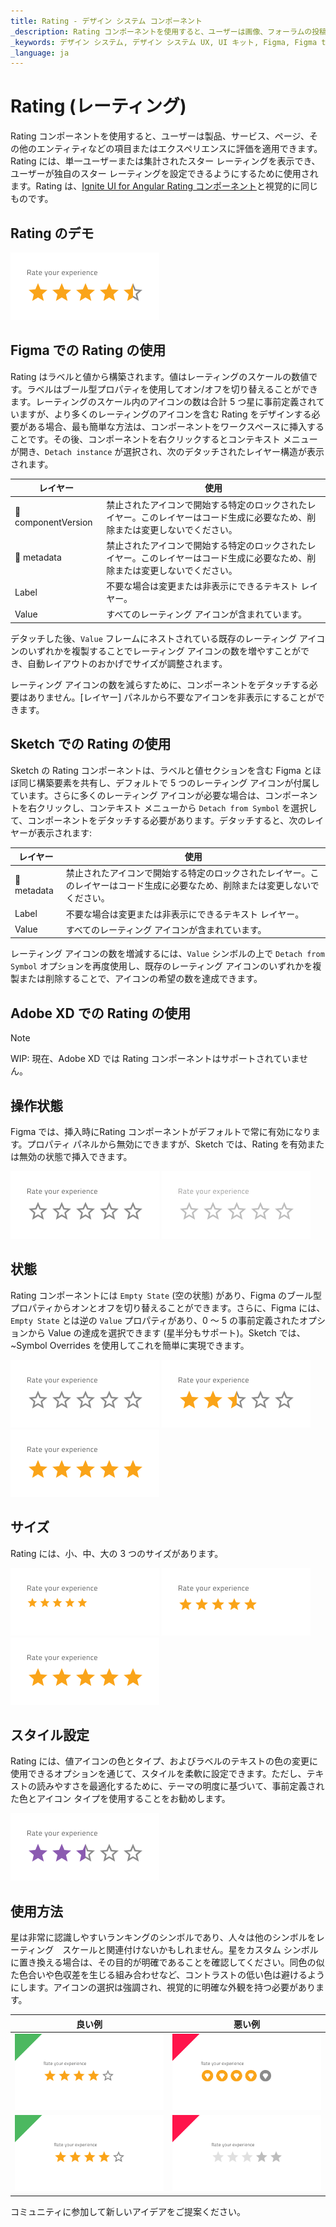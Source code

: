 ```yaml
---
title: Rating - デザイン システム コンポーネント
_description: Rating コンポーネントを使用すると、ユーザーは画像、フォーラムの投稿、マーケットプレイスで販売されているものなどの項目またはエクスペリエンスに評価を適用できます。
_keywords: デザイン システム, デザイン システム UX, UI キット, Figma, Figma to Angular, Figma からコードをエクスポート, Figma to HTML, Figma UI キット, Sketch, Ignite UI for Angular, Sketch to Angular, Angular, Angular デザイン システム, Sketch からコードをエクスポート, Angular 用のデザイン キット, Sketch HTML, Sketch to HTML, Sketch UI キット
_language: ja
---
```


# Rating (レーティング)

Rating コンポーネントを使用すると、ユーザーは製品、サービス、ページ、その他のエンティティなどの項目またはエクスペリエンスに評価を適用できます。Rating には、単一ユーザーまたは集計されたスター レーティングを表示でき、ユーザーが独自のスター レーティングを設定できるようにするために使用されます。Rating は、[Ignite UI for Angular Rating コンポーネント](https://jp.infragistics.com/products/ignite-ui-angular/angular/components/rating)と視覚的に同じものです。

## Rating のデモ

<img class="responsive-img" src="../images/rating_demo.png" srcset="../images/rating_demo@2x.png 2x" />

## Figma での Rating の使用

Rating はラベルと値から構築されます。値はレーティングのスケールの数値です。ラベルはブール型プロパティを使用してオン/オフを切り替えることができます。レーティングのスケール内のアイコンの数は合計 5 つ星に事前定義されていますが、より多くのレーティングのアイコンを含む Rating をデザインする必要がある場合、最も簡単な方法は、コンポーネントをワークスペースに挿入することです。その後、コンポーネントを右クリックするとコンテキスト メニューが開き、`Detach instance` が選択され、次のデタッチされたレイヤー構造が表示されます。

| レイヤー                        | 使用                                                                                                                                                  |
| ---------------------------- | ---------------------------------------------------------------------------------------------------------------------------------------------------- |
| 🚫 componentVersion &nbsp; | 禁止されたアイコンで開始する特定のロックされたレイヤー。このレイヤーはコード生成に必要なため、削除または変更しないでください。 |
| 🚫 metadata         | 禁止されたアイコンで開始する特定のロックされたレイヤー。このレイヤーはコード生成に必要なため、削除または変更しないでください。 |
| Label              | 不要な場合は変更または非表示にできるテキスト レイヤー。                                                                                                              |
| Value              | すべてのレーティング アイコンが含まれています。                                                                                                                 |

デタッチした後、`Value` フレームにネストされている既存のレーティング アイコンのいずれかを複製することでレーティング アイコンの数を増やすことができ、自動レイアウトのおかげでサイズが調整されます。

レーティング アイコンの数を減らすために、コンポーネントをデタッチする必要はありません。[レイヤー] パネルから不要なアイコンを非表示にすることができます。

## Sketch での Rating の使用

Sketch の Rating コンポーネントは、ラベルと値セクションを含む Figma とほぼ同じ構築要素を共有し、デフォルトで 5 つのレーティング アイコンが付属しています。さらに多くのレーティング アイコンが必要な場合は、コンポーネントを右クリックし、コンテキスト メニューから `Detach from Symbol` を選択して、コンポーネントをデタッチする必要があります。デタッチすると、次のレイヤーが表示されます:

| レイヤー                        | 使用                                                                                                                                                  |
| ---------------------------- | ---------------------------------------------------------------------------------------------------------------------------------------------------- |
| 🚫 metadata        | 禁止されたアイコンで開始する特定のロックされたレイヤー。このレイヤーはコード生成に必要なため、削除または変更しないでください。  |
| Label              | 不要な場合は変更または非表示にできるテキスト レイヤー。                                                                                                                                                      |
| Value              | すべてのレーティング アイコンが含まれています。                                                                                                                         |

レーティング アイコンの数を増減するには、`Value` シンボルの上で `Detach from Symbol` オプションを再度使用し、既存のレーティング アイコンのいずれかを複製または削除することで、アイコンの希望の数を達成できます。

## Adobe XD での Rating の使用

> [!NOTE]
> WIP: 現在、Adobe XD では Rating コンポーネントはサポートされていません。

## 操作状態

Figma では、挿入時にRating コンポーネントがデフォルトで常に有効になります。プロパティ パネルから無効にできますが、Sketch では、Rating を有効または無効の状態で挿入できます。

<img class="responsive-img" src="../images/rating_enabled_empty-state.png" srcset="../images/rating_enabled_empty-state@2x.png 2x" />
<img class="responsive-img" src="../images/rating_disabled_empty-state.png" srcset="../images/rating_disabled_empty-state@2x.png 2x" />

## 状態

Rating コンポーネントには `Empty State` (空の状態) があり、Figma のブール型プロパティからオンとオフを切り替えることができます。さらに、Figma には、`Empty State` とは逆の `Value` プロパティがあり、0 ～ 5 の事前定義されたオプションから Value の達成を選択できます (星半分もサポート)。Sketch では、~Symbol Overrides を使用してこれを簡単に実現できます。

<img class="responsive-img" src="../images/rating_enabled_empty-state.png" srcset="../images/rating_enabled_empty-state@2x.png 2x" />
<img class="responsive-img" src="../images/rating_value2.5.png" srcset="../images/rating_value2.5@2x.png 2x" />
<img class="responsive-img" src="../images/rating_value5.png" srcset="../images/rating_value5@2x.png 2x" />

## サイズ

Rating には、小、中、大の 3 つのサイズがあります。

<img class="responsive-img" src="../images/rating_small.png" srcset="../images/rating_small@2x.png 2x" />
<img class="responsive-img" src="../images/rating_medium.png" srcset="../images/rating_medium@2x.png 2x" />
<img class="responsive-img" src="../images/rating_large.png" srcset="../images/rating_large@2x.png 2x" />

## スタイル設定

Rating には、値アイコンの色とタイプ、およびラベルのテキストの色の変更に使用できるオプションを通じて、スタイルを柔軟に設定できます。ただし、テキストの読みやすさを最適化するために、テーマの明度に基づいて、事前定義された色とアイコン タイプを使用することをお勧めします。

<img class="responsive-img" src="../images/rating_styling.png" srcset="../images/rating_styling@2x.png 2x" />

## 使用方法

星は非常に認識しやすいランキングのシンボルであり、人々は他のシンボルをレーティング　スケールと関連付けないかもしれません。星をカスタム シンボルに置き換える場合は、その目的が明確であることを確認してください。同色の似た色合いや色収差を生じる組み合わせなど、コントラストの低い色は避けるようにします。アイコンの選択は強調され、視覚的に明確な外観を持つ必要があります。

| 良い例                                                                           | 悪い例                                                                            |
| ---------------------------------------------------------------------------- | -------------------------------------------------------------------------------- |
| <img class="responsive-img" src="../images/rating_do1.png" srcset="../images/rating_do1@2x.png 2x" /> | <img class="responsive-img" src="../images/rating_dont1.png" srcset="../images/rating_dont1@2x.png 2x" /> |
| <img class="responsive-img" src="../images/rating_do2.png" srcset="../images/rating_do2@2x.png 2x" /> | <img class="responsive-img" src="../images/rating_dont2.png" srcset="../images/rating_dont2@2x.png 2x" /> |

コミュニティに参加して新しいアイデアをご提案ください。
